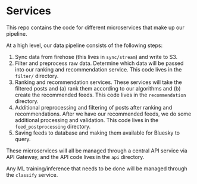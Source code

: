 # Services

This repo contains the code for different microservices that make up our pipeline.

At a high level, our data pipeline consists of the following steps:
1. Sync data from firehose (this lives in `sync/stream`) and write to S3.
2. Filter and preprocess raw data. Determine which data will be passed into
our ranking and recommendation service. This code lives in the `filter/` directory.
3. Ranking and recommendation services. These services will take the filtered posts
and (a) rank them according to our algorithms and (b) create the recommended feeds.
This code lives in the `recommendation` directory.
4. Additional preprocessing and filtering of posts after ranking and recommendations.
After we have our recommended feeds, we do some additional processing and validation. This
code lives in the `feed_postprocessing` directory.
5. Saving feeds to database and making them available for Bluesky to query.

These microservices will all be managed through a central API service via API Gateway, and the
API code lives in the `api` directory.

Any ML training/inference that needs to be done will be managed through the `classify` service.